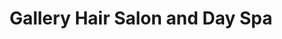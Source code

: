---
title: "Gallery Hair Salon and Day Spa"
url: /greenville/gallery-hair-salon-and-day-spa/
shop: Friseur
---